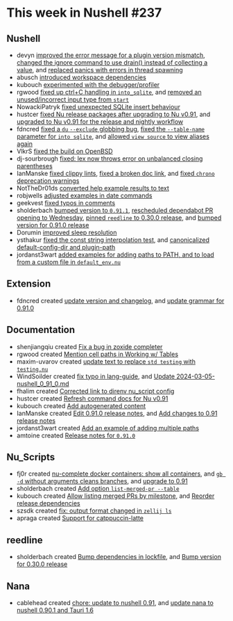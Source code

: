# This week in Nushell #237

## Nushell

- devyn [improved the error message for a plugin version mismatch](https://github.com/nushell/nushell/pull/12122), [changed the ignore command to use drain() instead of collecting a value](https://github.com/nushell/nushell/pull/12120), and [replaced panics with errors in thread spawning](https://github.com/nushell/nushell/pull/12040)
- abusch [introduced workspace dependencies](https://github.com/nushell/nushell/pull/12043)
- kubouch [experimented with the debugger/profiler](https://github.com/nushell/nushell/pull/11441)
- rgwood [fixed up ctrl+C handling in `into_sqlite`](https://github.com/nushell/nushell/pull/12130), and [removed an unused/incorrect input type from `start`](https://github.com/nushell/nushell/pull/12107)
- NowackiPatryk [fixed unexpected SQLite insert behaviour](https://github.com/nushell/nushell/pull/12128)
- hustcer [fixed Nu release packages after upgrading to Nu v0.91](https://github.com/nushell/nushell/pull/12119), and [upgraded to Nu v0.91 for the release and nightly workflow](https://github.com/nushell/nushell/pull/12114)
- fdncred [fixed a `du` `--exclude` globbing bug](https://github.com/nushell/nushell/pull/12093), [fixed the `--table-name` parameter for `into sqlite`](https://github.com/nushell/nushell/pull/12068), and [allowed `view source` to view aliases again](https://github.com/nushell/nushell/pull/12048)
- VlkrS [fixed the build on OpenBSD](https://github.com/nushell/nushell/pull/12111)
- dj-sourbrough [fixed: lex now throws error on unbalanced closing parentheses](https://github.com/nushell/nushell/pull/12098)
- IanManske [fixed clippy lints](https://github.com/nushell/nushell/pull/12094), [fixed a broken doc link](https://github.com/nushell/nushell/pull/12092), and [fixed `chrono` deprecation warnings](https://github.com/nushell/nushell/pull/12091)
- NotTheDr01ds [converted help example results to text](https://github.com/nushell/nushell/pull/12078)
- robjwells [adjusted examples in date commands](https://github.com/nushell/nushell/pull/12055)
- geekvest [fixed typos in comments](https://github.com/nushell/nushell/pull/12052)
- sholderbach [bumped version to `0.91.1`](https://github.com/nushell/nushell/pull/12085), [rescheduled dependabot PR opening to Wednesday](https://github.com/nushell/nushell/pull/12082), [pinned `reedline` to 0.30.0 release](https://github.com/nushell/nushell/pull/12081), and [bumped version for 0.91.0 release](https://github.com/nushell/nushell/pull/12070)
- Dorumin [improved sleep resolution](https://github.com/nushell/nushell/pull/12049)
- ysthakur [fixed the const string interpolation test](https://github.com/nushell/nushell/pull/12038), and [canonicalized default-config-dir and
plugin-path](https://github.com/nushell/nushell/pull/11999)
- jordanst3wart [added examples for adding paths to PATH, and to load from a custom file in `default_env.nu`](https://github.com/nushell/nushell/pull/12032)

## Extension

- fdncred created [update version and changelog](https://github.com/nushell/vscode-nushell-lang/pull/178), and [update grammar for 0.91.0](https://github.com/nushell/vscode-nushell-lang/pull/177)

## Documentation

- shenjiangqiu created [Fix a bug in zoxide completer](https://github.com/nushell/nushell.github.io/pull/1288)
- rgwood created [Mention cell paths in Working w/ Tables](https://github.com/nushell/nushell.github.io/pull/1286)
- maxim-uvarov created [update text to replace `std testing` with `testing.nu`](https://github.com/nushell/nushell.github.io/pull/1284)
- WindSoilder created [fix typo in lang-guide](https://github.com/nushell/nushell.github.io/pull/1283), and [Update 2024-03-05-nushell_0_91_0.md](https://github.com/nushell/nushell.github.io/pull/1272)
- fhalim created [Corrected link to direnv nu_script config](https://github.com/nushell/nushell.github.io/pull/1281)
- hustcer created [Refresh command docs for Nu v0.91](https://github.com/nushell/nushell.github.io/pull/1280)
- kubouch created [Add autogenerated content](https://github.com/nushell/nushell.github.io/pull/1279)
- IanManske created [Edit 0.91.0 release notes](https://github.com/nushell/nushell.github.io/pull/1277), and [Add changes to 0.91 release notes](https://github.com/nushell/nushell.github.io/pull/1273)
- jordanst3wart created [Add an example of adding multiple paths](https://github.com/nushell/nushell.github.io/pull/1268)
- amtoine created [Release notes for `0.91.0`](https://github.com/nushell/nushell.github.io/pull/1250)

## Nu_Scripts

- fj0r created [nu-complete docker containers: show all containers](https://github.com/nushell/nu_scripts/pull/778), and [`gb -d` without arguments cleans branches](https://github.com/nushell/nu_scripts/pull/777), and [upgrade to 0.91](https://github.com/nushell/nu_scripts/pull/776)
- sholderbach created [Add option `list-merged-pr --table`](https://github.com/nushell/nu_scripts/pull/774)
- kubouch created [Allow listing merged PRs by milestone](https://github.com/nushell/nu_scripts/pull/773), and [Reorder release dependencies](https://github.com/nushell/nu_scripts/pull/754)
- szsdk created [fix: output format changed in `zellij ls`](https://github.com/nushell/nu_scripts/pull/770)
- apraga created [Support for catppuccin-latte](https://github.com/nushell/nu_scripts/pull/741)

## reedline

- sholderbach created [Bump dependencies in lockfile](https://github.com/nushell/reedline/pull/764), and [Bump version for 0.30.0 release](https://github.com/nushell/reedline/pull/762)

## Nana

- cablehead created [chore: update to nushell 0.91](https://github.com/nushell/nana/pull/79), and [update nana to nushell 0.90.1 and Tauri 1.6](https://github.com/nushell/nana/pull/78)
